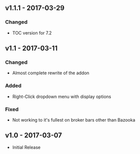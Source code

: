 ## v1.1.1 - 2017-03-29
### Changed
- TOC version for 7.2

## v1.1 - 2017-03-11
### Changed
- Almost complete rewrite of the addon
### Added
- Right-Click dropdown menu with display options
### Fixed
- Not working to it's fullest on broker bars other than Bazooka

## v1.0 - 2017-03-07
- Initial Release